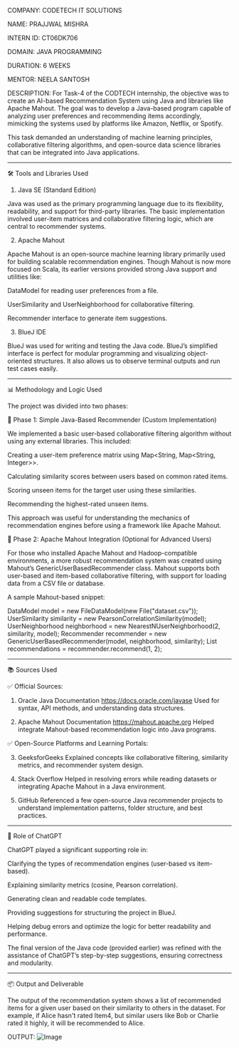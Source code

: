 COMPANY: CODETECH IT SOLUTIONS  

NAME: PRAJJWAL MISHRA  

INTERN ID: CT06DK706 

DOMAIN: JAVA PROGRAMMING  

DURATION: 6 WEEKS  

MENTOR: NEELA SANTOSH  

DESCRIPTION: For Task-4 of the CODTECH internship, the objective was to create an AI-based Recommendation System using Java and libraries like Apache Mahout. The goal was to develop a Java-based program capable of analyzing user preferences and recommending items accordingly, mimicking the systems used by platforms like Amazon, Netflix, or Spotify.

This task demanded an understanding of machine learning principles, collaborative filtering algorithms, and open-source data science libraries that can be integrated into Java applications.


---

🛠️ Tools and Libraries Used

1. Java SE (Standard Edition)

Java was used as the primary programming language due to its flexibility, readability, and support for third-party libraries. The basic implementation involved user-item matrices and collaborative filtering logic, which are central to recommender systems.

2. Apache Mahout

Apache Mahout is an open-source machine learning library primarily used for building scalable recommendation engines. Though Mahout is now more focused on Scala, its earlier versions provided strong Java support and utilities like:

DataModel for reading user preferences from a file.

UserSimilarity and UserNeighborhood for collaborative filtering.

Recommender interface to generate item suggestions.


3. BlueJ IDE

BlueJ was used for writing and testing the Java code. BlueJ’s simplified interface is perfect for modular programming and visualizing object-oriented structures. It also allows us to observe terminal outputs and run test cases easily.


---

📊 Methodology and Logic Used

The project was divided into two phases:

🔹 Phase 1: Simple Java-Based Recommender (Custom Implementation)

We implemented a basic user-based collaborative filtering algorithm without using any external libraries. This included:

Creating a user-item preference matrix using Map<String, Map<String, Integer>>.

Calculating similarity scores between users based on common rated items.

Scoring unseen items for the target user using these similarities.

Recommending the highest-rated unseen items.


This approach was useful for understanding the mechanics of recommendation engines before using a framework like Apache Mahout.

🔹 Phase 2: Apache Mahout Integration (Optional for Advanced Users)

For those who installed Apache Mahout and Hadoop-compatible environments, a more robust recommendation system was created using Mahout’s GenericUserBasedRecommender class. Mahout supports both user-based and item-based collaborative filtering, with support for loading data from a CSV file or database.

A sample Mahout-based snippet:

DataModel model = new FileDataModel(new File("dataset.csv"));
UserSimilarity similarity = new PearsonCorrelationSimilarity(model);
UserNeighborhood neighborhood = new NearestNUserNeighborhood(2, similarity, model);
Recommender recommender = new GenericUserBasedRecommender(model, neighborhood, similarity);
List<RecommendedItem> recommendations = recommender.recommend(1, 2);


---

📚 Sources Used

✅ Official Sources:

1. Oracle Java Documentation
https://docs.oracle.com/javase
Used for syntax, API methods, and understanding data structures.


2. Apache Mahout Documentation
https://mahout.apache.org
Helped integrate Mahout-based recommendation logic into Java programs.



✅ Open-Source Platforms and Learning Portals:

3. GeeksforGeeks
Explained concepts like collaborative filtering, similarity metrics, and recommender system design.


4. Stack Overflow
Helped in resolving errors while reading datasets or integrating Apache Mahout in a Java environment.


5. GitHub
Referenced a few open-source Java recommender projects to understand implementation patterns, folder structure, and best practices.




---

🤖 Role of ChatGPT

ChatGPT played a significant supporting role in:

Clarifying the types of recommendation engines (user-based vs item-based).

Explaining similarity metrics (cosine, Pearson correlation).

Generating clean and readable code templates.

Providing suggestions for structuring the project in BlueJ.

Helping debug errors and optimize the logic for better readability and performance.


The final version of the Java code (provided earlier) was refined with the assistance of ChatGPT’s step-by-step suggestions, ensuring correctness and modularity.


---

📦 Output and Deliverable

The output of the recommendation system shows a list of recommended items for a given user based on their similarity to others in the dataset. For example, if Alice hasn't rated Item4, but similar users like Bob or Charlie rated it highly, it will be recommended to Alice.


OUTPUT: ![Image](https://github.com/user-attachments/assets/3d0a6eaf-f878-400b-a651-2bde5e3fc356)
